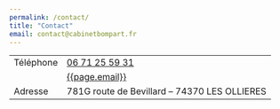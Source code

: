 ```yaml
---
permalink: /contact/
title: "Contact"
email: contact@cabinetbompart.fr
---
```


<table>
  <tr>
    <td>Téléphone</td>
    <td><a href="tel:+33671255931">06 71 25 59 31</a></td>
  </tr>
  <tr>
    <td><i class="fa-envelope-square"></i></td>
    <td><a href="mailto:{{page.email}}">{{page.email}}</a></td>
  </tr>
  <tr>
    <td>Adresse</td>
    <td>781G route de Bevillard – 74370 LES OLLIERES</td>
  </tr>
</table>
